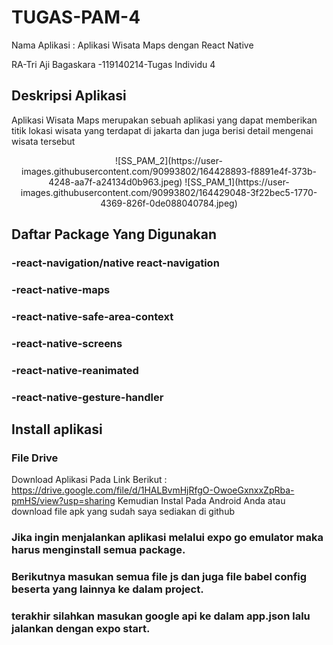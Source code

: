 # TUGAS-PAM-4
Nama Aplikasi : Aplikasi Wisata Maps dengan React Native


RA-Tri Aji Bagaskara -119140214-Tugas Individu 4

## Deskripsi Aplikasi
Aplikasi Wisata Maps merupakan sebuah aplikasi yang dapat memberikan titik lokasi wisata yang terdapat di jakarta dan juga berisi detail mengenai wisata tersebut

<div align="center">
![SS_PAM_2](https://user-images.githubusercontent.com/90993802/164428893-f8891e4f-373b-4248-aa7f-a24134d0b963.jpeg)
![SS_PAM_1](https://user-images.githubusercontent.com/90993802/164429048-3f22bec5-1770-4369-826f-0de088040784.jpeg)
</div>





## Daftar Package Yang Digunakan
### -react-navigation/native react-navigation
### -react-native-maps
### -react-native-safe-area-context
### -react-native-screens
### -react-native-reanimated
### -react-native-gesture-handler




## Install aplikasi
### File Drive
Download Aplikasi Pada Link Berikut :
https://drive.google.com/file/d/1HALBvmHjRfgO-OwoeGxnxxZpRba-pmHS/view?usp=sharing
Kemudian Instal Pada Android Anda
atau
download file apk yang sudah saya sediakan di github



### Jika ingin menjalankan aplikasi melalui expo go emulator maka harus menginstall semua package.

### Berikutnya  masukan semua file js dan juga file babel config beserta yang lainnya ke dalam project.

### terakhir silahkan masukan google api ke dalam app.json lalu jalankan dengan expo start.




